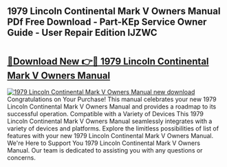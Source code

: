 ## 1979 Lincoln Continental Mark V Owners Manual PDf Free Download - Part-KEp Service Owner Guide - User Repair Edition lJZWC

# <h2><a href="http://bc80251.oget.top/?id=1979+Lincoln+Continental+Mark+V+Owners+Manual">🔗Download New 👉🔴 1979 Lincoln Continental Mark V Owners Manual</a></h2>

[![1979 Lincoln Continental Mark V Owners Manual new download](https://i.imgur.com/5g1atiW.png)](http://bc80251.oget.top/?id=1979+Lincoln+Continental+Mark+V+Owners+Manual)
Congratulations on Your Purchase! This manual celebrates your new 1979 Lincoln Continental Mark V Owners Manual and provides a roadmap to its successful operation. Compatible with a Variety of Devices This 1979 Lincoln Continental Mark V Owners Manual seamlessly integrates with a variety of devices and platforms. Explore the limitless possibilities of list of features with your new 1979 Lincoln Continental Mark V Owners Manual. We're Here to Support You 1979 Lincoln Continental Mark V Owners Manual. Our team is dedicated to assisting you with any questions or concerns.
